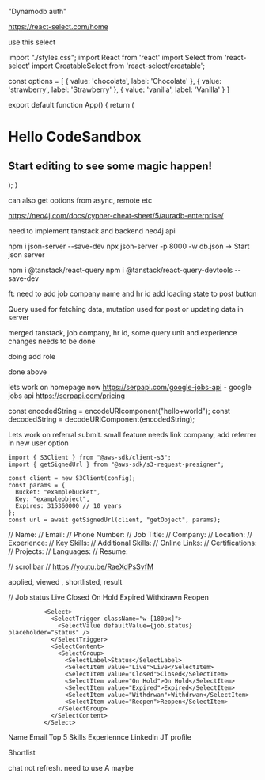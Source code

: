 "Dynamodb auth"

https://react-select.com/home

use this select

import "./styles.css";
import React from 'react'
import Select from 'react-select'
import CreatableSelect from 'react-select/creatable';

const options = [
{ value: 'chocolate', label: 'Chocolate' },
{ value: 'strawberry', label: 'Strawberry' },
{ value: 'vanilla', label: 'Vanilla' }
]

export default function App() {
return (

<div className="App">
<h1>Hello CodeSandbox</h1>
<h2>Start editing to see some magic happen!</h2>
<CreatableSelect isMulti options={options} />
</div>
);
}

can also get options from async, remote etc

https://neo4j.com/docs/cypher-cheat-sheet/5/auradb-enterprise/

need to implement tanstack and backend neo4j api

npm i json-server --save-dev
npx json-server -p 8000 -w db.json -> Start json server

npm i @tanstack/react-query
npm i @tanstack/react-query-devtools --save-dev

ft: need to add job company name and hr id
add loading state to post button

Query used for fetching data, mutation used for post or updating data in server

merged tanstack, job company, hr id, some query unit and experience changes needs to be done

doing add role

done above

lets work on homepage now
https://serpapi.com/google-jobs-api - google jobs api
https://serpapi.com/pricing

const encodedString = encodeURIcomponent("hello+world");
const decodedString = decodeURIComponent(encodedString);

Lets work on referral submit. small feature
needs link company, add referrer in new user option

```
import { S3Client } from "@aws-sdk/client-s3";
import { getSignedUrl } from "@aws-sdk/s3-request-presigner";

const client = new S3Client(config);
const params = {
  Bucket: "examplebucket",
  Key: "exampleobject",
  Expires: 315360000 // 10 years
};
const url = await getSignedUrl(client, "getObject", params);

```

// Name:
// Email:
// Phone Number:
// Job Title:
// Company:
// Location:
// Experience:
// Key Skills:
// Additional Skills:
// Online Links:
// Certifications:
// Projects:
// Languages:
// Resume:

// scrollbar
// https://youtu.be/RaeXdPsSvfM

applied, viewed , shortlisted, result

// Job status
Live
Closed
On Hold
Expired
Withdrawn
Reopen

              <Select>
                <SelectTrigger className="w-[180px]">
                  <SelectValue defaultValue={job.status} placeholder="Status" />
                </SelectTrigger>
                <SelectContent>
                  <SelectGroup>
                    <SelectLabel>Status</SelectLabel>
                    <SelectItem value="Live">Live</SelectItem>
                    <SelectItem value="Closed">Closed</SelectItem>
                    <SelectItem value="On Hold">On Hold</SelectItem>
                    <SelectItem value="Expired">Expired</SelectItem>
                    <SelectItem value="Withdrwan">Withdrwan</SelectItem>
                    <SelectItem value="Reopen">Reopen</SelectItem>
                  </SelectGroup>
                </SelectContent>
              </Select>

Name
Email
Top 5 Skills
Experiennce
Linkedin
JT profile

Shortlist

chat not refresh. need to use A maybe
